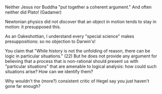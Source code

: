 
Neither Jesus nor Buddha "put together a coherent argument." And often neither did Plato! (Gadamer)


Newtonian physics did not *discover* that an object in motion tends to stay in motion: it presupposed this.

As an Oakeshottian, I understand every "special science" makes presuppositions: so no objection to Darwin's!



You claim that "While history is not the unfolding of reason, there can be logic in particular situations." (22) But he does not provide any argument for believing that a process that is non-rational should present us with "particular situations" that are amenable to logical analysis: how could such situations arise? How can we identify them?

Why wouldn't the (more?) consistent critic of Hegel say you just haven't gone far enough?

